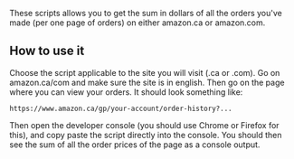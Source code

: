 These scripts allows you to get the sum in dollars of all the orders you've made (per one page of orders) on either amazon.ca or amazon.com.

## How to use it
Choose the script applicable to the site you will visit (.ca or .com). Go on amazon.ca/com and make sure the site is in english. Then go on the page where you can view your orders. It should look something like: 
 ```
 https://www.amazon.ca/gp/your-account/order-history?...
 ```
Then open the developer console (you should use Chrome or Firefox for this), and copy paste the script directly into the console.  You should then see the sum of all the order prices of the page as a console output.
